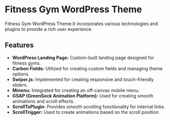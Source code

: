 # Fitness Gym WordPress Theme

Fitness Gym WordPress Theme.It incorporates various technologies and plugins to provide a rich user experience.

## Features

- **WordPress Landing Page:** Custom-built landing page designed for fitness gyms.
- **Carbon Fields:** Utilized for creating custom fields and managing theme options.
- **Swiper.js:** Implemented for creating responsive and touch-friendly sliders.
- **Mmenu:** Integrated for creating an off-canvas mobile menu.
- **GSAP (GreenSock Animation Platform):** Used for creating smooth animations and scroll effects.
- **ScrollToPlugin:** Provides smooth scrolling functionality for internal links.
- **ScrollTrigger:** Used to create animations based on the scroll position.